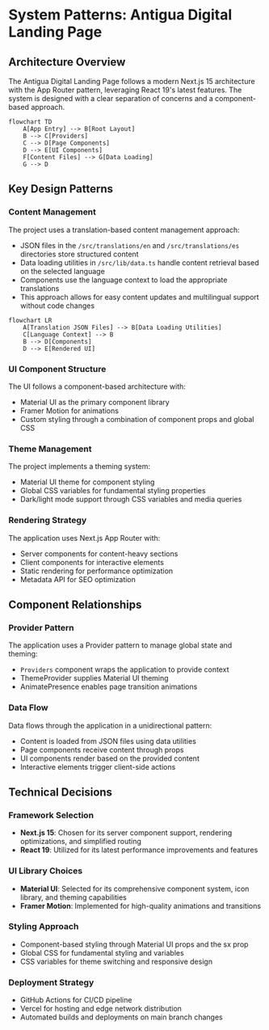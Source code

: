 # System Patterns: Antigua Digital Landing Page

## Architecture Overview
The Antigua Digital Landing Page follows a modern Next.js 15 architecture with the App Router pattern, leveraging React 19's latest features. The system is designed with a clear separation of concerns and a component-based approach.

```mermaid
flowchart TD
    A[App Entry] --> B[Root Layout]
    B --> C[Providers]
    C --> D[Page Components]
    D --> E[UI Components]
    F[Content Files] --> G[Data Loading]
    G --> D
```

## Key Design Patterns

### Content Management
The project uses a translation-based content management approach:
- JSON files in the `/src/translations/en` and `/src/translations/es` directories store structured content
- Data loading utilities in `/src/lib/data.ts` handle content retrieval based on the selected language
- Components use the language context to load the appropriate translations
- This approach allows for easy content updates and multilingual support without code changes

```mermaid
flowchart LR
    A[Translation JSON Files] --> B[Data Loading Utilities]
    C[Language Context] --> B
    B --> D[Components]
    D --> E[Rendered UI]
```

### UI Component Structure
The UI follows a component-based architecture with:
- Material UI as the primary component library
- Framer Motion for animations
- Custom styling through a combination of component props and global CSS

### Theme Management
The project implements a theming system:
- Material UI theme for component styling
- Global CSS variables for fundamental styling properties
- Dark/light mode support through CSS variables and media queries

### Rendering Strategy
The application uses Next.js App Router with:
- Server components for content-heavy sections
- Client components for interactive elements
- Static rendering for performance optimization
- Metadata API for SEO optimization

## Component Relationships

### Provider Pattern
The application uses a Provider pattern to manage global state and theming:
- `Providers` component wraps the application to provide context
- ThemeProvider supplies Material UI theming
- AnimatePresence enables page transition animations

### Data Flow
Data flows through the application in a unidirectional pattern:
- Content is loaded from JSON files using data utilities
- Page components receive content through props
- UI components render based on the provided content
- Interactive elements trigger client-side actions

## Technical Decisions

### Framework Selection
- **Next.js 15**: Chosen for its server component support, rendering optimizations, and simplified routing
- **React 19**: Utilized for its latest performance improvements and features

### UI Library Choices
- **Material UI**: Selected for its comprehensive component system, icon library, and theming capabilities
- **Framer Motion**: Implemented for high-quality animations and transitions

### Styling Approach
- Component-based styling through Material UI props and the sx prop
- Global CSS for fundamental styling and variables
- CSS variables for theme switching and responsive design

### Deployment Strategy
- GitHub Actions for CI/CD pipeline
- Vercel for hosting and edge network distribution
- Automated builds and deployments on main branch changes
